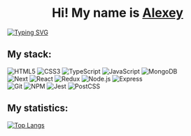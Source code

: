 <h1 align="center">Hi! My name is <a href="" target="_blank">Alexey</a></h1>
<a href="https://git.io/typing-svg"><img src="https://readme-typing-svg.herokuapp.com?font=Fira+Code&pause=1000&center=true&vCenter=true&width=600&height=80&separator=%3C&lines=const+mySpecialty%3A+string+%3D+'Frontend+Engineer';" alt="Typing SVG" /></a>

## My stack:

![HTML5](https://img.shields.io/badge/html5-%23E34F26.svg?style=for-the-badge&logo=html5&logoColor=white)
![CSS3](https://img.shields.io/badge/css3-%231572B6.svg?style=for-the-badge&logo=css3&logoColor=white)
![TypeScript](https://img.shields.io/badge/typescript-%23007ACC.svg?style=for-the-badge&logo=typescript&logoColor=white)
![JavaScript](https://img.shields.io/badge/javascript-%23323330.svg?style=for-the-badge&logo=javascript&logoColor=%23F7DF1E)
![MongoDB](https://img.shields.io/badge/mongodb-000000?style=for-the-badge&logo=mongodb&logoColor=green)
</br>
![Next](https://img.shields.io/badge/next.js-000000?style=for-the-badge&logo=nextdotjs&logoColor=white)
![React](https://img.shields.io/badge/react-%2320232a.svg?style=for-the-badge&logo=react&logoColor=%2361DAFB)
![Redux](https://img.shields.io/badge/redux-%23593d88.svg?style=for-the-badge&logo=redux&logoColor=white)
![Node.js](https://img.shields.io/badge/node.js-000000?style=for-the-badge&logo=nodedotjs&logoColor=green)
![Express](https://img.shields.io/badge/express-000000?style=for-the-badge&logo=express&logoColor=green)
</br>
![Git](https://img.shields.io/badge/git-%23F05033.svg?style=for-the-badge&logo=git&logoColor=white)
![NPM](https://img.shields.io/badge/NPM-%23CB3837.svg?style=for-the-badge&logo=npm&logoColor=white)
![Jest](https://img.shields.io/badge/-jest-%23C21325?style=for-the-badge&logo=jest&logoColor=white)
![PostCSS](https://img.shields.io/badge/postcss-000000?style=for-the-badge&logo=postcss&logoColor=red)

## My statistiсs:

[![Top Langs](https://github-readme-stats.vercel.app/api/top-langs/?username=axor-web&theme=dark&layout=compact&exclude_repo=axor-web.github.io)](https://github.com/anuraghazra/github-readme-stats)

<!--
**axor-web/axor-web** is a ✨ _special_ ✨ repository because its `README.md` (this file) appears on your GitHub profile.

Here are some ideas to get you started:

- 🔭 I’m currently working on ...
- 🌱 I’m currently learning ...
- 👯 I’m looking to collaborate on ...
- 🤔 I’m looking for help with ...
- 💬 Ask me about ...
- 📫 How to reach me: ...
- 😄 Pronouns: ...
- ⚡ Fun fact: ...
-->
